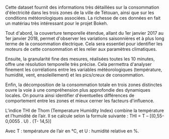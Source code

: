 Cette dataset fournit des informations très détaillées sur la consommation d'électricité dans les trois zones de la ville de Tétouan, ainsi que sur les conditions météorologiques associées. La richesse de ces données en fait un matériau très intéressant pour le projet Bokeh.

Tout d'abord, la couverture temporelle étendue, allant du 1er janvier 2017 au 1er janvier 2018, permet d'observer les variations saisonnières et à plus long terme de la consommation électrique. Cela sera essentiel pour identifier les moteurs de cette consommation et les relier aux paramètres climatiques.

Ensuite, la granularité fine des mesures, réalisées toutes les 10 minutes, offre une résolution temporelle très précise. Cela permettra d'analyser finement les corrélations entre les variables météorologiques (température, humidité, vent, ensoleillement) et les pics/creux de consommation.

Enfin, la décomposition de la consommation totale en trois zones distinctes ouvre la voie à une compréhension plus approfondie des dynamiques locales. On pourra ainsi identifier d'éventuelles différences de comportement entre les zones et mieux cerner les facteurs d'influence.

L’indice THI de Thom (Temperature Humidity Index) combine la température et l’humidité de l’air. Il se calcule selon la formule suivante :
THI = T – [(0,55- 0,0055 . U) . (T- 14,5)]

Avec T : température de l’air en °C, et U : humidité relative en %.
